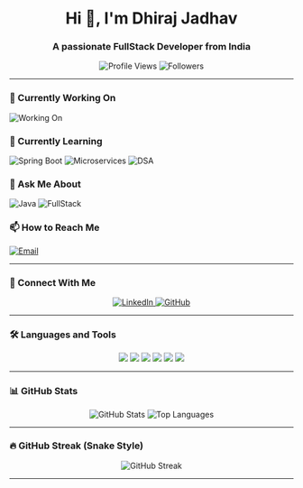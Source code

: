 <h1 align="center">Hi 👋, I'm Dhiraj Jadhav</h1>
<h3 align="center">A passionate FullStack Developer from India</h3>

<p align="center">
  <!-- Profile Views Badge -->
  <img src="https://img.shields.io/badge/Profile%20Views-1234-blue?style=for-the-badge" alt="Profile Views" />
  <!-- Followers Badge -->
  <img src="https://img.shields.io/github/followers/dhiraj-jadhav3121?label=Followers&style=for-the-badge" alt="Followers" />
  <!-- Repo Count Badge -->

---

### 🔭 Currently Working On
![Working On](https://img.shields.io/badge/Working%20On-The%20Kiran%20Academy-yellow?style=for-the-badge)

### 🌱 Currently Learning
![Spring Boot](https://img.shields.io/badge/Learning-SpringBoot-brightgreen?style=for-the-badge)
![Microservices](https://img.shields.io/badge/Learning-Microservices-blue?style=for-the-badge)
![DSA](https://img.shields.io/badge/Learning-DSA-orange?style=for-the-badge)

### 💬 Ask Me About
![Java](https://img.shields.io/badge/Java-Ask%20Me-blue?style=for-the-badge)
![FullStack](https://img.shields.io/badge/FullStack-Development-orange?style=for-the-badge)

### 📫 How to Reach Me
[![Email](https://img.shields.io/badge/Email-dhiraj.jadhav9767@gmail.com-red?style=for-the-badge)](mailto:dhiraj.jadhav9767@gmail.com)

---

### 🤝 Connect With Me
<p align="center">
  <a href="https://www.linkedin.com/in/dhiraj-jadhav-80" target="_blank">
    <img src="https://img.shields.io/badge/LinkedIn-Dhiraj%20Jadhav-blue?style=for-the-badge&logo=linkedin" alt="LinkedIn" />
  </a>
  <a href="https://github.com/dhiraj-jadhav3121" target="_blank">
    <img src="https://img.shields.io/badge/GitHub-Dhiraj%20Jadhav-black?style=for-the-badge&logo=github" alt="GitHub" />
  </a>
</p>

---

### 🛠 Languages and Tools
<p align="center">
  <img src="https://img.shields.io/badge/Java-007396?style=for-the-badge&logo=java&logoColor=white" />
  <img src="https://img.shields.io/badge/Spring-6DB33F?style=for-the-badge&logo=spring&logoColor=white" />
  <img src="https://img.shields.io/badge/Angular-DD0031?style=for-the-badge&logo=angular&logoColor=white" />
  <img src="https://img.shields.io/badge/React-61DAFB?style=for-the-badge&logo=react&logoColor=black" />
  <img src="https://img.shields.io/badge/Node.js-339933?style=for-the-badge&logo=node.js&logoColor=white" />
  <img src="https://img.shields.io/badge/Python-3776AB?style=for-the-badge&logo=python&logoColor=white" />
</p>

---

### 📊 GitHub Stats
<p align="center">
  <img src="https://github-readme-stats.vercel.app/api?username=dhiraj-jadhav3121&show_icons=true&theme=radical" alt="GitHub Stats" />
  <img src="https://github-readme-stats.vercel.app/api/top-langs/?username=dhiraj-jadhav3121&layout=compact&theme=radical" alt="Top Languages" />
</p>

---

### 🔥 GitHub Streak (Snake Style)
<p align="center">
  <img src="https://github-readme-streak-stats.herokuapp.com/?user=dhiraj-jadhav3121&theme=radical&mode=snake" alt="GitHub Streak" />
</p>

---
